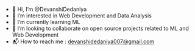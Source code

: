 - 👋 Hi, I’m @DevanshiDedaniya
- 👀 I’m interested in Web Development and Data Analysis
- 🌱 I’m currently learning ML
- 💞️ I’m looking to collaborate on open source projects related to ML and Web Development
- 📬 How to reach me : devanshidedaniya007@gmail.com


<!---
DevanshiDedaniya/DevanshiDedaniya is a ✨ special ✨ repository because its `README.md` (this file) appears on your GitHub profile.
You can click the Preview link to take a look at your changes.
--->
